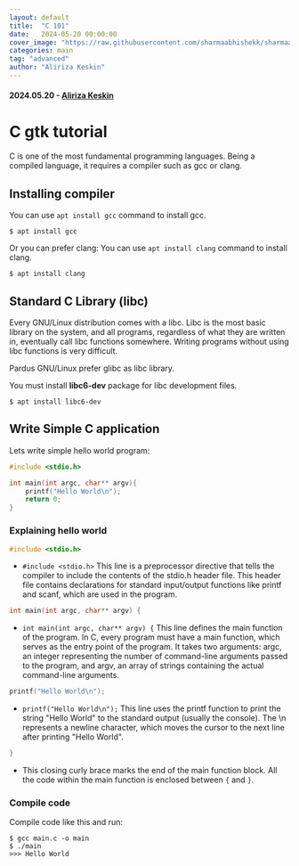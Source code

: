 ```yaml
---
layout: default
title:  "C 101"
date:   2024-05-20 00:00:00
cover_image: "https://raw.githubusercontent.com/sharmaabhishekk/sharmaabhishekk.github.io/master/images/cover.png"
categories: main
tag: "advanced"
author: "Aliriza Keskin"
---
```

#### 2024.05.20 - [Aliriza Keskin](https://github.com/sulincix)
# C gtk tutorial

C is one of the most fundamental programming languages.
Being a compiled language, it requires a compiler such as gcc or clang.

## Installing compiler

You can use `apt install gcc` command to install gcc.
```shell
$ apt install gcc
```

Or you can prefer clang:
You can use `apt install clang` command to install clang.
```shell
$ apt install clang
```

## Standard C Library (libc)

Every GNU/Linux distribution comes with a libc.
Libc is the most basic library on the system, and all programs, regardless of what they are written in, eventually call libc functions somewhere.
Writing programs without using libc functions is very difficult.

  Pardus GNU/Linux prefer glibc as libc library.

You must install **libc6-dev** package for libc development files.

```shell
$ apt install libc6-dev
```

## Write Simple C application

Lets write simple hello world program:

```c
#include <stdio.h>

int main(int argc, char** argv){
    printf("Hello World\n");
    return 0;
}
```
### Explaining hello world
```c
#include <stdio.h>
```
* `#include <stdio.h>` This line is a preprocessor directive that tells the compiler to include the contents of the stdio.h header file.
  This header file contains declarations for standard input/output functions like printf and scanf, which are used in the program.

```c
int main(int argc, char** argv) {
```
* `int main(int argc, char** argv) {` This line defines the main function of the program.
  In C, every program must have a main function, which serves as the entry point of the program. It takes two arguments: argc, an integer representing the number of command-line arguments passed to the program, and argv, an array of strings containing the actual command-line arguments.
```c
printf("Hello World\n");
```

* `printf("Hello World\n");` This line uses the printf function to print the string "Hello World" to the standard output (usually the console).
  The \n represents a newline character, which moves the cursor to the next line after printing "Hello World".

```c
}
```
* This closing curly brace marks the end of the main function block.
  All the code within the main function is enclosed between `{` and `}`.

### Compile code

Compile code like this and run:

```shell
$ gcc main.c -o main
$ ./main
>>> Hello World
```